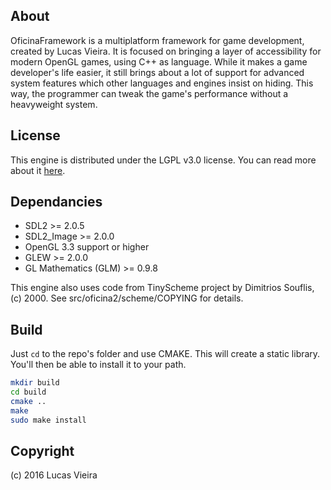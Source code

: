 About
-----

OficinaFramework is a multiplatform framework for game development, created by Lucas Vieira.
It is focused on bringing a layer of accessibility for modern OpenGL games, using C++ as
language. While it makes a game developer's life easier, it still brings about a lot of
support for advanced system features which other languages and engines insist on hiding.
This way, the programmer can tweak the game's performance without a heavyweight system.


License
-------

This engine is distributed under the LGPL v3.0 license.
You can read more about it [here](http://choosealicense.com/licenses/lgpl-3.0).


Dependancies
------------

- SDL2 >= 2.0.5
- SDL2\_Image >= 2.0.0
- OpenGL 3.3 support or higher
- GLEW >= 2.0.0
- GL Mathematics (GLM) >= 0.9.8

This engine also uses code from TinyScheme project by Dimitrios Souflis, (c) 2000. See src/oficina2/scheme/COPYING for details.


Build
-----

Just `cd` to the repo's folder and use CMAKE. This will create a static library. You'll then be able to install it to your path.

```bash
mkdir build
cd build
cmake ..
make
sudo make install
```


Copyright
---------

(c) 2016 Lucas Vieira
